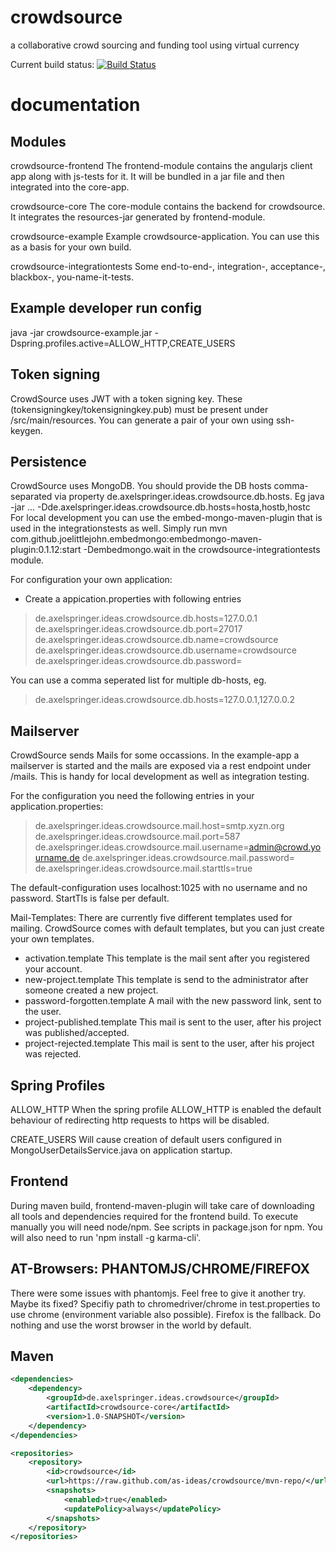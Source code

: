 # crowdsource
a collaborative crowd sourcing and funding tool using virtual currency

Current build status: [![Build Status](https://travis-ci.org/as-ideas/crowdsource.svg?branch=master)](https://travis-ci.org/as-ideas/crowdsource)

documentation
=============

Modules
-------
crowdsource-frontend
The frontend-module contains the angularjs client app along with js-tests for it. It will be bundled in a jar file and then integrated into the core-app.

crowdsource-core
The core-module contains the backend for crowdsource. It integrates the resources-jar generated by frontend-module.

crowdsource-example
Example crowdsource-application. You can use this as a basis for your own build.

crowdsource-integrationtests
Some end-to-end-, integration-, acceptance-, blackbox-, you-name-it-tests.


Example developer run config
----------------------------
java -jar crowdsource-example.jar -Dspring.profiles.active=ALLOW_HTTP,CREATE_USERS


Token signing
-------------
CrowdSource uses JWT with a token signing key. These (tokensigningkey/tokensigningkey.pub) must be present under /src/main/resources.
You can generate a pair of your own using ssh-keygen.


Persistence
-----------
CrowdSource uses MongoDB. You should provide the DB hosts comma-separated via property de.axelspringer.ideas.crowdsource.db.hosts.
Eg java -jar ... -Dde.axelspringer.ideas.crowdsource.db.hosts=hosta,hostb,hostc
For local development you can use the embed-mongo-maven-plugin that is used in the integrationstests as well.
Simply run mvn com.github.joelittlejohn.embedmongo:embedmongo-maven-plugin:0.1.12:start -Dembedmongo.wait in the crowdsource-integrationtests module.

For configuration your own application:
- Create a appication.properties with following entries
> de.axelspringer.ideas.crowdsource.db.hosts=127.0.0.1
> de.axelspringer.ideas.crowdsource.db.port=27017
> de.axelspringer.ideas.crowdsource.db.name=crowdsource
> de.axelspringer.ideas.crowdsource.db.username=crowdsource
> de.axelspringer.ideas.crowdsource.db.password=

You can use a comma seperated list for multiple db-hosts, eg.
> de.axelspringer.ideas.crowdsource.db.hosts=127.0.0.1,127.0.0.2


Mailserver
----------
CrowdSource sends Mails for some occassions. In the example-app a mailserver is started and the mails are exposed via a rest endpoint under /mails.
This is handy for local development as well as integration testing.

For the configuration you need the following entries in your application.properties:
> de.axelspringer.ideas.crowdsource.mail.host=smtp.xyzn.org
> de.axelspringer.ideas.crowdsource.mail.port=587
> de.axelspringer.ideas.crowdsource.mail.username=admin@crowd.yourname.de
> de.axelspringer.ideas.crowdsource.mail.password=
> de.axelspringer.ideas.crowdsource.mail.starttls=true

The default-configuration uses localhost:1025 with no username and no password. StartTls is false per default.

Mail-Templates: There are currently five different templates used for mailing. CrowdSource comes with default templates, but you can just create your own templates.
- activation.template
    This template is the mail sent after you registered your account.
- new-project.template
    This template is send to the administrator after someone created a new project.
- password-forgotten.template
    A mail with the new password link, sent to the user.
- project-published.template
    This mail is sent to the user, after his project was published/accepted.
- project-rejected.template
    This mail is sent to the user, after his project was rejected.

Spring Profiles
---------------
ALLOW_HTTP
When the spring profile ALLOW_HTTP is enabled the default behaviour of redirecting http requests to https will be disabled.

CREATE_USERS
Will cause creation of default users configured in MongoUserDetailsService.java on application startup.


Frontend
--------

During maven build, frontend-maven-plugin will take care of downloading all tools and dependencies required for the frontend build.
To execute manually you will need node/npm. See scripts in package.json for npm.
You will also need to run 'npm install -g karma-cli'.


AT-Browsers: PHANTOMJS/CHROME/FIREFOX
-------------------------------------

There were some issues with phantomjs. Feel free to give it another try. Maybe its fixed?
Specifiy path to chromedriver/chrome in test.properties to use chrome (environment variable also possible).
Firefox is the fallback. Do nothing and use the worst browser in the world by default.

Maven
-----
```xml
<dependencies>
    <dependency>
        <groupId>de.axelspringer.ideas.crowdsource</groupId>
        <artifactId>crowdsource-core</artifactId>
        <version>1.0-SNAPSHOT</version>
    </dependency>
</dependencies>

<repositories>
    <repository>
        <id>crowdsource</id>
        <url>https://raw.github.com/as-ideas/crowdsource/mvn-repo/</url>
        <snapshots>
            <enabled>true</enabled>
            <updatePolicy>always</updatePolicy>
        </snapshots>
    </repository>
</repositories>
```
